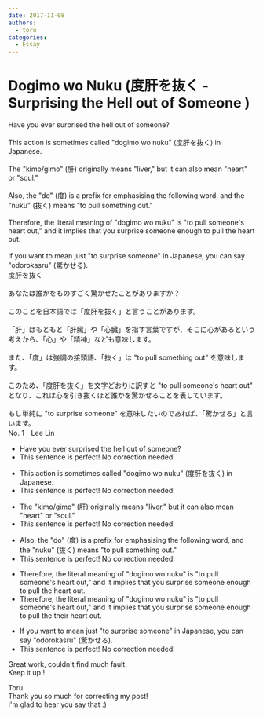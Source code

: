 ```yaml
---
date: 2017-11-08
authors:
  - toru
categories:
  - Essay
---
```


<h1 id="subject_show">Dogimo wo Nuku (度肝を抜く - Surprising the Hell out of Someone )</h1>
<div class="date" hidden>Nov 8, 2017 13:01</div>
<div id="post"><div id="body_show_ori">
Have you ever surprised the hell out of someone?<br/><br/>This action is sometimes called "dogimo wo nuku" (度肝を抜く) in Japanese.<br/><br/>The "kimo/gimo" (肝) originally means "liver," but it can also mean "heart" or "soul."<br/><br/>Also, the "do" (度) is a prefix for emphasising the following word, and the "nuku" (抜く) means "to pull something out."<br/><br/>Therefore, the literal meaning of "dogimo wo nuku" is "to pull someone's heart out," and it implies that you surprise someone enough to pull the heart out.<br/><br/>If you want to mean just "to surprise someone" in Japanese, you can say "odorokasru" (驚かせる).
</div></div>

<!-- more -->

<div id="post_ja"><div id="body_show_mo">
度肝を抜く<br/><br/>あなたは誰かをものすごく驚かせたことがありますか？<br/><br/>このことを日本語では「度肝を抜く」と言うことがあります。<br/><br/>「肝」はもともと「肝臓」や「心臓」を指す言葉ですが、そこに心があるという考えから、「心」や「精神」なども意味します。<br/><br/>また、「度」は強調の接頭語、「抜く」は "to pull something out" を意味します。<br/><br/>このため、「度肝を抜く」を文字どおりに訳すと "to pull someone's heart out" となり、これは心を引き抜くほど誰かを驚かせることを表しています。<br/><br/>もし単純に "to surprise someone" を意味したいのであれば、「驚かせる」と言います。
</div></div>
<div id="block"><div class="first_name"> No. 1　<span class="just_name">Lee Lin</span></div><div id="block2">
<ul class="correction_field">
<li class="incorrect">Have you ever surprised the hell out of someone?</li>
<li class="corrected perfect">This sentence is perfect! No correction needed!</li>
</ul>
<ul class="correction_field">
<li class="incorrect">This action is sometimes called "dogimo wo nuku" (度肝を抜く) in Japanese.</li>
<li class="corrected perfect">This sentence is perfect! No correction needed!</li>
</ul>
<ul class="correction_field">
<li class="incorrect">The "kimo/gimo" (肝) originally means "liver," but it can also mean "heart" or "soul."</li>
<li class="corrected perfect">This sentence is perfect! No correction needed!</li>
</ul>
<ul class="correction_field">
<li class="incorrect">Also, the "do" (度) is a prefix for emphasising the following word, and the "nuku" (抜く) means "to pull something out."</li>
<li class="corrected perfect">This sentence is perfect! No correction needed!</li>
</ul>
<ul class="correction_field">
<li class="incorrect">Therefore, the literal meaning of "dogimo wo nuku" is "to pull someone's heart out," and it implies that you surprise someone enough to pull the heart out.</li>
<li class="corrected correct">
Therefore, the literal meaning of "dogimo wo nuku" is "to pull someone's heart out," and it implies that you surprise someone enough to pull <span class="sline">the</span> <span class="f_red">their</span> heart out.
</li>
</ul>
<ul class="correction_field">
<li class="incorrect">If you want to mean just "to surprise someone" in Japanese, you can say "odorokasru" (驚かせる).</li>
<li class="corrected perfect">This sentence is perfect! No correction needed!</li>
</ul>
<p class="comment_small">
 Great work, couldn't find much fault.
 <br/>
 Keep it up !
</p>

</div><div class="name"><span class="just_name">Toru</span><br>
Thank you so much for correcting my post!<br/>I'm glad to hear you say that :)
</div>
</div>
